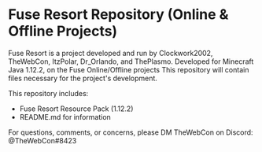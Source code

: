 # Fuse Resort Repository (Online & Offline Projects)

Fuse Resort is a project developed and run by Clockwork2002, TheWebCon, ItzPolar, Dr_Orlando, and ThePlasmo.
Developed for Minecraft Java 1.12.2, on the Fuse Online/Offline projects
This repository will contain files necessary for the project's development.

This repository includes:
- Fuse Resort Resource Pack (1.12.2)
- README.md for information

For questions, comments, or concerns, please DM TheWebCon on Discord:
@TheWebCon#8423
